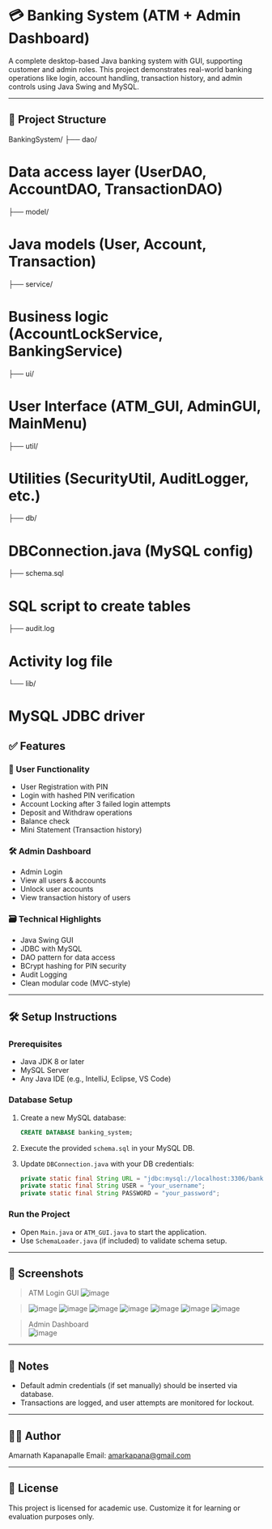 # 💳 Banking System (ATM + Admin Dashboard)

A complete desktop-based Java banking system with GUI, supporting customer and admin roles. This project demonstrates real-world banking operations like login, account handling, transaction history, and admin controls using Java Swing and MySQL.

---

## 📁 Project Structure

BankingSystem/
├── dao/ 
# Data access layer (UserDAO, AccountDAO, TransactionDAO)
├── model/
# Java models (User, Account, Transaction)
├── service/ 
# Business logic (AccountLockService, BankingService)
├── ui/
# User Interface (ATM_GUI, AdminGUI, MainMenu)
├── util/
# Utilities (SecurityUtil, AuditLogger, etc.)
├── db/ 
# DBConnection.java (MySQL config)
├── schema.sql
# SQL script to create tables
├── audit.log
# Activity log file
└── lib/ 
# MySQL JDBC driver


## ✅ Features

### 🔐 User Functionality
- User Registration with PIN
- Login with hashed PIN verification
- Account Locking after 3 failed login attempts
- Deposit and Withdraw operations
- Balance check
- Mini Statement (Transaction history)

### 🛠 Admin Dashboard
- Admin Login
- View all users & accounts
- Unlock user accounts
- View transaction history of users

### 🗃 Technical Highlights
- Java Swing GUI
- JDBC with MySQL
- DAO pattern for data access
- BCrypt hashing for PIN security
- Audit Logging
- Clean modular code (MVC-style)

---

## 🛠 Setup Instructions

### Prerequisites
- Java JDK 8 or later
- MySQL Server
- Any Java IDE (e.g., IntelliJ, Eclipse, VS Code)

### Database Setup
1. Create a new MySQL database:
    ```sql
    CREATE DATABASE banking_system;
    ```

2. Execute the provided `schema.sql` in your MySQL DB.

3. Update `DBConnection.java` with your DB credentials:
    ```java
    private static final String URL = "jdbc:mysql://localhost:3306/banking_system";
    private static final String USER = "your_username";
    private static final String PASSWORD = "your_password";
    ```

### Run the Project
- Open `Main.java` or `ATM_GUI.java` to start the application.
- Use `SchemaLoader.java` (if included) to validate schema setup.

---

## 📸 Screenshots

> ATM Login GUI
> ![image](https://github.com/user-attachments/assets/03cade6c-c927-4a13-91e8-1281e30f6b7d)

> ![image](https://github.com/user-attachments/assets/3b8f393d-a030-4109-b5b2-cf3a66b616e5)
> ![image](https://github.com/user-attachments/assets/28a58072-1a52-407a-bba8-0a458d84f056)
> ![image](https://github.com/user-attachments/assets/1e8b44d8-9f39-47fd-8660-00b9c686a4b0)
> ![image](https://github.com/user-attachments/assets/9b433006-6ee6-494b-a968-4235e1c71086)
> ![image](https://github.com/user-attachments/assets/c1d64692-495b-4360-8dda-6faae57b8f69)
> ![image](https://github.com/user-attachments/assets/62098b35-c4c1-42db-b0b3-1e23e28f8c7e)
> ![image](https://github.com/user-attachments/assets/5827439a-a915-43af-b7ce-a20bd744106f)





> Admin Dashboard  
>![image](https://github.com/user-attachments/assets/176038fa-d82e-439a-b703-cfa7fa3072df)


---

## 📌 Notes

- Default admin credentials (if set manually) should be inserted via database.
- Transactions are logged, and user attempts are monitored for lockout.

---

## 🧑‍💻 Author

Amarnath Kapanapalle
Email: amarkapana@gmail.com 

---

## 📜 License

This project is licensed for academic use. Customize it for learning or evaluation purposes only.
